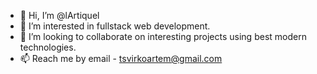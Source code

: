- 👋 Hi, I’m @lArtiquel
- 👀 I’m interested in fullstack web development.
- 💞️ I’m looking to collaborate on interesting projects using best modern technologies.
- 📫 Reach me by email - tsvirkoartem@gmail.com

<!---
lArtiquel/lArtiquel is a ✨ special ✨ repository because its `README.md` (this file) appears on your GitHub profile.
You can click the Preview link to take a look at your changes.
--->
